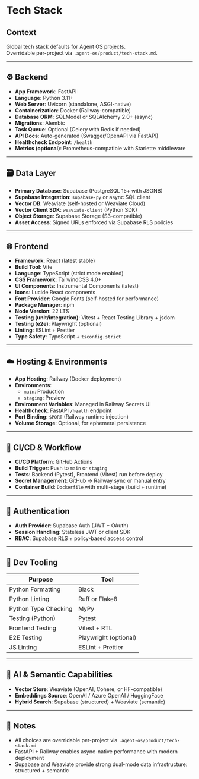 # Tech Stack

## Context

Global tech stack defaults for Agent OS projects.  
Overridable per-project via `.agent-os/product/tech-stack.md`.

---

## ⚙️ Backend

- **App Framework**: FastAPI
- **Language**: Python 3.11+
- **Web Server**: Uvicorn (standalone, ASGI-native)
- **Containerization**: Docker (Railway-compatible)
- **Database ORM**: SQLModel or SQLAlchemy 2.0+ (async)
- **Migrations**: Alembic
- **Task Queue**: Optional (Celery with Redis if needed)
- **API Docs**: Auto-generated (Swagger/OpenAPI via FastAPI)
- **Healthcheck Endpoint**: `/health`
- **Metrics (optional)**: Prometheus-compatible with Starlette middleware

---

## 🗃 Data Layer

- **Primary Database**: Supabase (PostgreSQL 15+ with JSONB)
- **Supabase Integration**: `supabase-py` or async SQL client
- **Vector DB**: Weaviate (self-hosted or Weaviate Cloud)
- **Vector Client SDK**: `weaviate-client` (Python SDK)
- **Object Storage**: Supabase Storage (S3-compatible)
- **Asset Access**: Signed URLs enforced via Supabase RLS policies

---

## 🌐 Frontend

- **Framework**: React (latest stable)
- **Build Tool**: Vite
- **Language**: TypeScript (strict mode enabled)
- **CSS Framework**: TailwindCSS 4.0+
- **UI Components**: Instrumental Components (latest)
- **Icons**: Lucide React components
- **Font Provider**: Google Fonts (self-hosted for performance)
- **Package Manager**: npm
- **Node Version**: 22 LTS
- **Testing (unit/integration)**: Vitest + React Testing Library + jsdom
- **Testing (e2e)**: Playwright (optional)
- **Linting**: ESLint + Prettier
- **Type Safety**: TypeScript + `tsconfig.strict`

---

## ☁️ Hosting & Environments

- **App Hosting**: Railway (Docker deployment)
- **Environments**:
  - `main`: Production
  - `staging`: Preview
- **Environment Variables**: Managed in Railway Secrets UI
- **Healthcheck**: FastAPI `/health` endpoint
- **Port Binding**: `$PORT` (Railway runtime injection)
- **Volume Storage**: Optional, for ephemeral persistence

---

## 🔁 CI/CD & Workflow

- **CI/CD Platform**: GitHub Actions
- **Build Trigger**: Push to `main` or `staging`
- **Tests**: Backend (Pytest), Frontend (Vitest) run before deploy
- **Secret Management**: GitHub → Railway sync or manual entry
- **Container Build**: `Dockerfile` with multi-stage (build + runtime)

---

## 🔐 Authentication

- **Auth Provider**: Supabase Auth (JWT + OAuth)
- **Session Handling**: Stateless JWT or client SDK
- **RBAC**: Supabase RLS + policy-based access control

---

## 🧪 Dev Tooling

| Purpose              | Tool               |
|----------------------|--------------------|
| Python Formatting    | Black              |
| Python Linting       | Ruff or Flake8     |
| Python Type Checking | MyPy               |
| Testing (Python)     | Pytest             |
| Frontend Testing     | Vitest + RTL       |
| E2E Testing          | Playwright (optional) |
| JS Linting           | ESLint + Prettier  |

---

## 🧠 AI & Semantic Capabilities

- **Vector Store**: Weaviate (OpenAI, Cohere, or HF-compatible)
- **Embeddings Source**: OpenAI / Azure OpenAI / HuggingFace
- **Hybrid Search**: Supabase (structured) + Weaviate (semantic)

---

## 🧭 Notes

- All choices are overridable per-project via `.agent-os/product/tech-stack.md`
- FastAPI + Railway enables async-native performance with modern deployment
- Supabase and Weaviate provide strong dual-mode data infrastructure: structured + semantic

